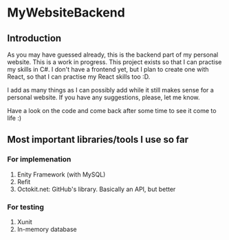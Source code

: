 # MyWebsiteBackend

## Introduction

As you may have guessed already, this is the backend part of my personal website.
This is a work in progress. This project exists so that I can practise my skills in C#.
I don't have a frontend yet, but I plan to create one with React, so that I can practise my React skills too :D.

I add as many things as I can possibly add while it still makes sense for a personal website. If you have any suggestions, please, let me know.

Have a look on the code and come back after some time to see it come to life :)

## Most important libraries/tools I use so far

### For implemenation

1. Enity Framework (with MySQL)
2. Refit
3. Octokit.net: GitHub's library. Basically an API, but better

### For testing

1. Xunit
2. In-memory database
